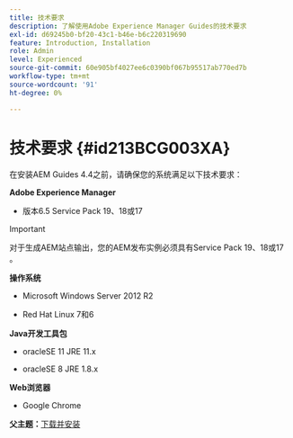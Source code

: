 ```yaml
---
title: 技术要求
description: 了解使用Adobe Experience Manager Guides的技术要求
exl-id: d69245b0-bf20-43c1-b46e-b6c220319690
feature: Introduction, Installation
role: Admin
level: Experienced
source-git-commit: 60e905bf4027ee6c0390bf067b95517ab770ed7b
workflow-type: tm+mt
source-wordcount: '91'
ht-degree: 0%

---
```


# 技术要求 {#id213BCG003XA}

在安装AEM Guides 4.4之前，请确保您的系统满足以下技术要求：

**Adobe Experience Manager**

- 版本6.5 Service Pack 19、18或17

>[!IMPORTANT]
>
> 对于生成AEM站点输出，您的AEM发布实例必须具有Service Pack 19、18或17 。

**操作系统**

- Microsoft Windows Server 2012 R2

- Red Hat Linux 7和6


**Java开发工具包**

- oracleSE 11 JRE 11.x

- oracleSE 8 JRE 1.8.x


**Web浏览器**

- Google Chrome


**父主题：**[&#x200B;下载并安装](download-install.md)
